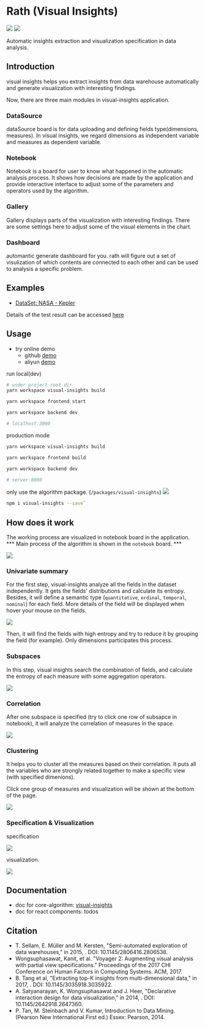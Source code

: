 # Rath (Visual Insights)

![](https://travis-ci.org/ObservedObserver/visual-insights.svg?branch=master)
![](https://img.shields.io/github/license/ObservedObserver/showme)

Automatic insights extraction and visualization specification in data analysis.


## Introduction

visual insights helps you extract insights from data warehouse automatically and generate visualization with interesting findings.

Now, there are three main modules in visual-insights application.

### DataSource
dataSource board is for data uploading and defining fields type(dimensions, measures). In visual insights, we regard dimensions as independent variable and measures as dependent variable.

### Notebook
Notebook is a board for user to know what happened in the automatic analysis process. It shows how decisions are made by the application and provide interactive interface to adjust some of the parameters and operators used by the algorithm. 

### Gallery
Gallery displays parts of the visualization with interesting findings. There are some settings here to adjust some of the visual elements in the chart.

### Dashboard
automantic generate dashboard for you. rath will figure out a set of visulization of which contents are connected to each other and can be used to analysis a specific problem. 

## Examples

+ [DataSet: NASA - Kepler](https://www.kaggle.com/nasa/kepler-exoplanet-search-results)

Details of the test result can be accessed [here](https://www.yuque.com/chenhao-sv93h/umv780/mbs440)



## Usage
+ try online demo
  + github [demo](https://kanaries.github.io/Rath/)
  + aliyun [demo](https://chspace.oss-cn-hongkong.aliyuncs.com/rath/index.html)

run local(dev)
```bash
# under project root dir
yarn workspace visual-insights build

yarn workspace frontend start

yarn workspace backend dev

# localhost:3000
```

production mode
```bash
yarn workspace visual-insights build

yarn workspace frontend build

yarn workspace backend dev

# server:8000
```

only use the algorithm package. (`/packages/visual-insights`) ![](https://img.shields.io/npm/v/visual-insights?color=blue)
```bash
npm i visual-insights --save`
```

## How does it work
The working process are visualized in notebook board in the application. *** Main process of the algorithm is shown in the `notebook` board. ***

![](https://cdn.nlark.com/yuque/0/2019/png/171008/1570692438037-b2ce208d-bd1d-4b38-be27-9251bbb171d2.png)

### Univariate summary
For the first step, visual-insights analyze all the fields in the dataset independently. It gets the fields' distributions and calculate its entropy. Besides, it will define a semantic type (`quantitative`, `ordinal`, `temporal`, `nominal`) for each field. More details of the field will be displayed when hover your mouse on the fields.

![](https://cdn.nlark.com/yuque/0/2019/jpeg/171008/1570614609678-33d5f2c1-e51e-4bcd-8343-271a041f7519.jpeg)

Then, it will find the fields with high entropy and try to reduce it by grouping the field (for example). Only dimensions participates this process.

### Subspaces
In this step, visual insights search the combination of fields, and calculate the entropy of each measure with some aggregation operators.

![](https://cdn.nlark.com/yuque/0/2019/svg/171008/1570614537188-bf841fc7-90ba-47fe-a5f1-83304a4f464a.svg)

### Correlation
After one subspace is specified (try to click one row of subsapce in notebook), it will analyze the correlation of measures in the space.

![](https://cdn.nlark.com/yuque/0/2019/svg/171008/1570614552078-2a6635c3-b81f-4381-b82d-e81b3d30826a.svg)

### Clustering
It helps you to cluster all the measures based on their correlation. It puts all the variables who are strongly related together to make a specific view (with specified dimenions).

Click one group of measures and visualization will be shown at the bottom of the page.

![](https://cdn.nlark.com/yuque/0/2019/svg/171008/1570614439983-cf6d757a-928d-4f42-b46c-f1de3a76f4b1.svg)


### Specification & Visualization

specification

![](https://cdn.nlark.com/yuque/0/2019/png/171008/1570615741670-48941c9a-2788-4277-a946-6a75c400870d.png)

visualization.

![](https://cdn.nlark.com/yuque/0/2019/svg/171008/1570614529099-de4ead0d-5332-40c4-8101-e122ee0cf1d2.svg)


## Documentation

+ doc for core-algorithm: [visual-insights](./packages/visual-insights/README.md)
+ doc for react components: todos

## Citation

+ T. Sellam, E. Müller and M. Kersten, "Semi-automated exploration of data warehouses," in 2015, . DOI: 10.1145/2806416.2806538.
+ Wongsuphasawat, Kanit, et al. "Voyager 2: Augmenting visual analysis with partial view specifications." Proceedings of the 2017 CHI Conference on Human Factors in Computing Systems. ACM, 2017.
+ B. Tang et al, "Extracting top-K insights from multi-dimensional data," in 2017, . DOI: 10.1145/3035918.3035922.
+ A. Satyanarayan, K. Wongsuphasawat and J. Heer, "Declarative interaction design for data visualization," in 2014, . DOI: 10.1145/2642918.2647360.
+ P. Tan, M. Steinbach and V. Kumar, Introduction to Data Mining. (Pearson New International First ed.) Essex: Pearson, 2014.